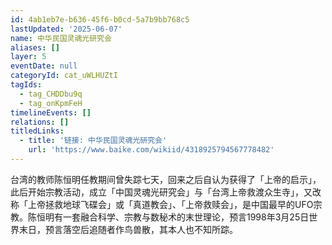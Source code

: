 ```yaml
---
id: 4ab1eb7e-b636-45f6-b0cd-5a7b9bb768c5
lastUpdated: '2025-06-07'
name: 中华民国灵魂光研究会
aliases: []
layer: 5
eventDate: null
categoryId: cat_uWLHUZtI
tagIds:
  - tag_CHDDbu9q
  - tag_onKpmFeH
timelineEvents: []
relations: []
titledLinks:
  - title: '链接: 中华民国灵魂光研究会'
    url: 'https://www.baike.com/wikiid/4318925794567778482'
---
```

台湾的教师陈恒明任教期间曾失踪七天，回来之后自认为获得了「上帝的启示」，此后开始宗教活动，成立「中国灵魂光研究会」与「台湾上帝救渡众生寺」，又改称「上帝拯救地球飞碟会」或「真道教会」、「上帝救赎会」，是中国最早的UFO宗教。陈恒明有一套融合科学、宗教与数秘术的末世理论，预言1998年3月25日世界末日，预言落空后追随者作鸟兽散，其本人也不知所踪。
